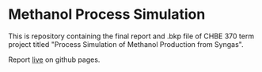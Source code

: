 # Methanol Process Simulation

This is repository containing the final report and .bkp file of CHBE 370 term project titled "Process Simulation of Methanol Production from Syngas".

Report [live](https://rajdeepdev10.github.io/methanol-process-simulation) on github pages.
